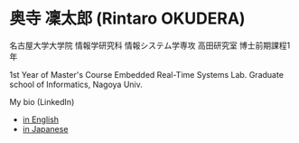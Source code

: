 # 奥寺 凜太郎 (Rintaro OKUDERA)
名古屋大学大学院 情報学研究科 情報システム学専攻 高田研究室 博士前期課程1年

1st Year of Master's Course
Embedded Real-Time Systems Lab. 
Graduate school of Informatics, Nagoya Univ.

My bio (LinkedIn)
- [in English](https://www.linkedin.com/in/rintaro-okudera/en)
- [in Japanese](https://www.linkedin.com/in/rintaro-okudera/)
